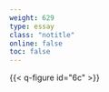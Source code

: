 ```yaml
---
weight: 629
type: essay
class: "notitle"
online: false
toc: false
---
```


{{< q-figure id="6c" >}}
